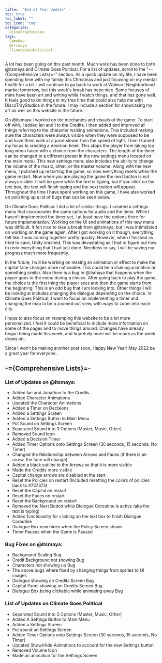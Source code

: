 ```yaml
---
title:  "End of Year Update"
toc: true
toc_label: ""
toc_icon: "cog"
categories:
  DiscoTrayStudios
tags:
  GameDev
  @itsmaya
  ClimateGoesPolitical
---
```


A lot has been going on this past month. Much work has been done to both @itsmaya and Climate Goes Political.
For a list of updates, scroll to the "-={Comprehensive Lists}=-" section.
As a quick update on my life, I have been spending time with my family this Christmas and just focusing on my mental health for a bit.
I will continue to go back to work at Walmart Neighborhood market tomorrow, but this week's break has been nice.
Some focuses of mine have been art and writing while I watch things, and that has gone well.
It feels good to do things in my free time that could also help me with DiscoTrayStudios in the future.
I may include a section for showcasing my art as well on this website in the future.

On @itsmaya I worked on the mechanics and visuals of the game.
To start off with, I added Ian and I to the Credits.
I then added and improved all things referring to the character walking animations.
This included making sure the characters were always visible when they were supposed to be and have them walk at a pace slower than the speed of light.
Then I turned my focus to creating a decision timer.
This stops the player from taking too long when faced with a choice from the characters.
The length of the timer can be changed to a different preset in the new settings menu located on the main menu.
This new settings menu also includes the ability to change the volume of the music, other, or the master volume.
Along with the new menu, I polished up restarting the game, so now everything resets when the game restart.
Now when you are playing the game the next button is not always visible.
It will be gone while the text is typing, but if you click on the text box, the text will finish typing and the next button will appear.
Throughout the time I have spent working on this game, I have also worked on polishing up a lot of bugs that can be seen below.

On Climate Goes Political I did a lot of similar things.
I created a settings menu that incorporates the same options for audio and the timer.
While I haven't implemented the timer yet, I at least have the options there for future implementation.
Working on the UI and animations of this new menu was difficult.
It felt nice to take a break from @itsmaya, but I was intimidated on working on the game again.
After I got working on it though, everything felt like it was coming together pretty quickly.
However, when I finished as tried to save, Unity crashed.
This was devastating as I had to figure out how to redo everything that I had just done.
Needless to say, I will be saving my progress much more frequently.

In the future, I will be working on making an animation or effect to make the capital face changes more noticeable.
This could be a shaking animation or something similar.
Also there is a bug in @itsmaya that happens when the player goes to the menu during a choice.
After going back to play the game, the choice is the first thing the player sees and then the game starts from the beginning.
This is an odd bug that I am looking into.
Other things I will be looking at includes changing the dialogue depending on the choice.
In Climate Goes Political, I want to focus on implementing a timer and changing the map to be a zoomed out view, with ways to zoom into each city.

I hope to also focus on revamping this website to be a lot more personalized.
I feel it could be beneficial to include more information on some of the pages and to move things around.
Changes have already begun being made this week, and hopefully more will be made as the week draws on.

Since I won't be making another post soon, Happy New Year!
May 2022 be a great year for everyone.

## -={Comprehensive Lists}=-

### List of Updates on **@itsmaya:**

- Added Ian and Jonathon to the Credits
- Added Character Animations
- Updated the Character Animations
- Added a Timer on Decisions
- Added a Settings Screen
- Added a Settings Button to Main Menu
- Put Sound on Settings Screen
- Separated Sound into 3 Options (Master, Music, Other)
- Removed Sound Icon
- Added a Decision Timer
- Added Timer Options onto Settings Screen (30 seconds, 15 seconds, No Timer)
- Changed the Relationship between Arrows and Faces
(if there is an arrow, the face will change)
- Added a black outline to the Arrows so that it is more visible
- Made the Credits more visible
- Capital change arrows are disabled at the start
- Reset the Policies on restart
(Included resetting the colors of policies back to #737373)
- Reset the Capital on restart
- Reset the Faces on restart
- Reset the Background on restart
- Removed the Next Button while Dialogue Coroutine is active
(aka the text is typing)
- Added functionality for clicking on the text box to finish Dialogue Coroutine
- Dialogue Box now hides when the Policy Screen shows
- Timer Pauses when the Game is Paused

### Bug Fixes on **@itsmaya:**

- Background Scaling Bug
- Credit Background not showing Bug
- Characters not showing up Bug
- The above bugs where fixed by changing things from sprites to UI images
- Dialogue showing on Credits Screen Bug
- Capital Panel showing on Credits Screen Bug
- Dialogue Box being clickable while animating away Bug

### List of Updates on **Climate Goes Political**

- Separated Sound into 3 Options (Master, Music, Other)
- Added A Settings Button to Main Menu
- Added a Settings Screen
- Put sound on Settings Screen
- Added Timer Options onto Settings Screen (30 seconds, 15 seconds, No Timer)
- Updated Show/Hide Animations to account for the new Settings button
- Removed Volume Icon
- Made an animation for the Settings Screen
